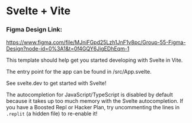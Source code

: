 # Svelte + Vite

<h3>Figma Design Link: </h3>

https://www.figma.com/file/MJniFGpd25Lzh1JnF1v8pc/Group-55-Figma-Design?node-id=0%3A1&t=0f4GQY6JigEDhEqm-1

This template should help get you started developing with Svelte in Vite.

The entry point for the app can be found in /src/App.svelte.


See svelte.dev to get started with Svelte!


The autocompletion for JavaScript/TypeScript is disabled by default because it takes up too much memory with the Svelte autocompletion. If you have a Boosted Repl or Hacker Plan, try uncommenting the lines in `.replit` (a hidden file) to re-enable it!